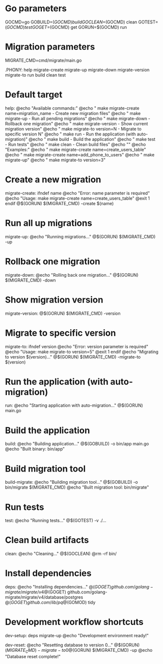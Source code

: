 # Go parameters
GOCMD=go
GOBUILD=$(GOCMD) build
GOCLEAN=$(GOCMD) clean
GOTEST=$(GOCMD) test
GOGET=$(GOCMD) get
GORUN=$(GOCMD) run

# Migration parameters
MIGRATE_CMD=cmd/migrate/main.go

.PHONY: help migrate-create migrate-up migrate-down migrate-version migrate-to run build clean test

# Default target
help:
	@echo "Available commands:"
	@echo "  make migrate-create name=migration_name  - Create new migration files"
	@echo "  make migrate-up                          - Run all pending migrations"
	@echo "  make migrate-down                        - Rollback one migration"
	@echo "  make migrate-version                     - Show current migration version"
	@echo "  make migrate-to version=N                - Migrate to specific version N"
	@echo "  make run                                 - Run the application (with auto-migration)"
	@echo "  make build                               - Build the application"
	@echo "  make test                                - Run tests"
	@echo "  make clean                               - Clean build files"
	@echo ""
	@echo "Examples:"
	@echo "  make migrate-create name=create_users_table"
	@echo "  make migrate-create name=add_phone_to_users"
	@echo "  make migrate-up"
	@echo "  make migrate-to version=3"

# Create a new migration
migrate-create:
ifndef name
	@echo "Error: name parameter is required"
	@echo "Usage: make migrate-create name=create_users_table"
	@exit 1
endif
	@$(GORUN) $(MIGRATE_CMD) -create $(name)

# Run all up migrations
migrate-up:
	@echo "Running migrations..."
	@$(GORUN) $(MIGRATE_CMD) -up

# Rollback one migration
migrate-down:
	@echo "Rolling back one migration..."
	@$(GORUN) $(MIGRATE_CMD) -down

# Show migration version
migrate-version:
	@$(GORUN) $(MIGRATE_CMD) -version

# Migrate to specific version
migrate-to:
ifndef version
	@echo "Error: version parameter is required"
	@echo "Usage: make migrate-to version=5"
	@exit 1
endif
	@echo "Migrating to version $(version)..."
	@$(GORUN) $(MIGRATE_CMD) -migrate-to $(version)

# Run the application (with auto-migration)
run:
	@echo "Starting application with auto-migration..."
	@$(GORUN) main.go

# Build the application
build:
	@echo "Building application..."
	@$(GOBUILD) -o bin/app main.go
	@echo "Built binary: bin/app"

# Build migration tool
build-migrate:
	@echo "Building migration tool..."
	@$(GOBUILD) -o bin/migrate $(MIGRATE_CMD)
	@echo "Built migration tool: bin/migrate"

# Run tests
test:
	@echo "Running tests..."
	@$(GOTEST) -v ./...

# Clean build artifacts
clean:
	@echo "Cleaning..."
	@$(GOCLEAN)
	@rm -rf bin/

# Install dependencies
deps:
	@echo "Installing dependencies..."
	@$(GOGET) github.com/golang-migrate/migrate/v4
	@$(GOGET) github.com/golang-migrate/migrate/v4/database/postgres
	@$(GOGET) github.com/lib/pq
	@$(GOMOD) tidy

# Development workflow shortcuts
dev-setup: deps migrate-up
	@echo "Development environment ready!"

dev-reset: 
	@echo "Resetting database to version 0..."
	@$(GORUN) $(MIGRATE_CMD) -migrate-to 0
	@$(GORUN) $(MIGRATE_CMD) -up
	@echo "Database reset complete!"